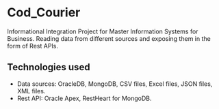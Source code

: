 # Cod_Courier
Informational Integration Project for Master Information Systems for Business. 
Reading data from different sources and exposing them in the form of Rest APIs. 

## Technologies used
- Data sources: OracleDB, MongoDB, CSV files, Excel files, JSON files, XML files. 
- Rest API: Oracle Apex, RestHeart for MongoDB.
